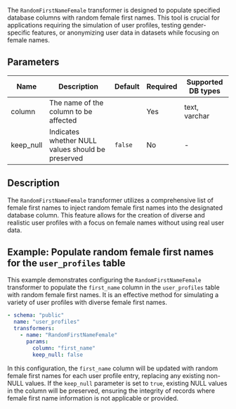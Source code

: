 The `RandomFirstNameFemale` transformer is designed to populate specified database columns with random female first names. This tool is crucial for applications requiring the simulation of user profiles, testing gender-specific features, or anonymizing user data in datasets while focusing on female names.

## Parameters

| Name       | Description                                          | Default | Required | Supported DB types |
|------------|------------------------------------------------------|---------|----------|--------------------|
| column     | The name of the column to be affected               |         | Yes      | text, varchar      |
| keep_null  | Indicates whether NULL values should be preserved  | `false` | No       | -                  |

## Description

The `RandomFirstNameFemale` transformer utilizes a comprehensive list of female first names to inject random female first names into the designated database column. This feature allows for the creation of diverse and realistic user profiles with a focus on female names without using real user data.

## Example: Populate random female first names for the `user_profiles` table

This example demonstrates configuring the `RandomFirstNameFemale` transformer to populate the `first_name` column in the `user_profiles` table with random female first names. It is an effective method for simulating a variety of user profiles with diverse female first names.

```yaml title="RandomFirstNameFemale transformer example"
- schema: "public"
  name: "user_profiles"
  transformers:
    - name: "RandomFirstNameFemale"
      params:
        column: "first_name"
        keep_null: false
```

In this configuration, the `first_name` column will be updated with random female first names for each user profile entry, replacing any existing non-NULL values. If the `keep_null` parameter is set to `true`, existing NULL values in the column will be preserved, ensuring the integrity of records where female first name information is not applicable or provided.
